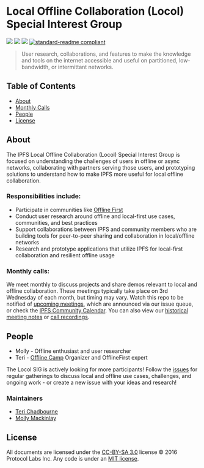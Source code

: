 # Local Offline Collaboration (Locol) Special Interest Group
[![](https://img.shields.io/badge/made%20by-Protocol%20Labs-blue.svg?style=flat-square)](https://protocol.ai/)
[![](https://img.shields.io/badge/project-IPFS-blue.svg?style=flat-square)](http://ipfs.io/)
[![](https://img.shields.io/badge/freenode-%23ipfs-blue.svg?style=flat-square)](http://webchat.freenode.net/?channels=%23ipfs)
[![standard-readme compliant](https://img.shields.io/badge/standard--readme-OK-green.svg?style=flat-square)](https://github.com/RichardLitt/standard-readme)

> User research, collaborations, and features to make the knowledge and tools on the internet accessible and useful on partitioned, low-bandwidth, or intermittant networks.

## Table of Contents

- [About](#about)
- [Monthly Calls](#monthly-calls)
- [People](#people)
- [License](#license)

## About

The IPFS Local Offline Collaboration (Locol) Special Interest Group is focused on understanding the challenges of users in offline or async networks, collaborating with partners serving those users, and prototyping solutions to understand how to make IPFS more useful for local offline collaboration.

### Responsibilities include:
- Participate in communities like [Offline First](http://offlinefirst.org/)
- Conduct user research around offline and local-first use cases, communities, and best practices
- Support collaborations between IPFS and community members who are building tools for peer-to-peer sharing and collaboration in local/offline networks
- Research and prototype applications that utilize IPFS for local-first collaboration and resilient offline usage

### Monthly calls: 
We meet monthly to discuss projects and share demos relevant to local and offline collaboration. These meetings typically take place on 3rd Wednesday of each month, but timing may vary. Watch this repo to be notified of [upcoming meetings](https://github.com/ipfs/local-offline-collab/issues?utf8=%E2%9C%93&q=+is%3Aissue+label%3A%22%F0%9F%93%9E+Monthly+Call%22+), which are announced via our issue queue, or check the [IPFS Community Calendar](https://calendar.google.com/calendar/embed?src=ipfs.io_eal36ugu5e75s207gfjcu0ae84@group.calendar.google.com&pli=1). You can also view our [historical meeting notes](https://docs.google.com/document/d/1Mol6epw0sbj5FqS6akD-X5KJkGF0MwsOZQ5t1ehOGiM/edit?usp=sharing) or [call recordings](https://www.youtube.com/playlist?list=PLuhRWgmPaHtSfSw2L-McV5w9nGoM5QzLO). 

## People
- Molly - Offline enthusiast and user researcher
- Teri - [Offline Camp](http://offlinefirst.org/camp/) Organizer and OfflineFirst expert

The Locol SIG is actively looking for more participants! Follow the [issues](https://github.com/ipfs/local-offline-collab/issues) for regular gatherings to discuss local and offline use cases, challenges, and ongoing work - or create a new issue with your ideas and research!

### Maintainers
- [Teri Chadbourne](https://github.com/terichadbourne)
- [Molly Mackinlay](https://github.com/momack2)


## License

All documents are licensed under the [CC-BY-SA 3.0](https://ipfs.io/ipfs/QmVreNvKsQmQZ83T86cWSjPu2vR3yZHGPm5jnxFuunEB9u) license © 2016 Protocol Labs Inc. Any code is under an [MIT license](LICENSE).
